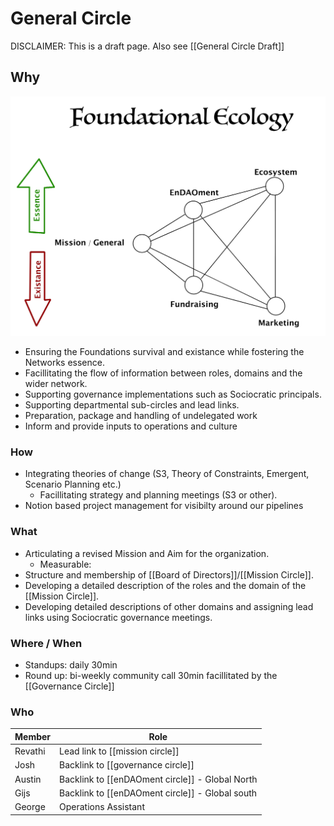 # General Circle
DISCLAIMER: This is a draft page. 
Also see [[General Circle Draft]]

## Why
![](assets/FoundationalEcologySmall.jpg)
- Ensuring the Foundations survival and existance while fostering the Networks essence.
- Facillitating the flow of information between roles, domains and the wider network.
- Supporting governance implementations such as Sociocratic principals.
- Supporting departmental sub-circles and lead links.
- Preparation, package and handling of undelegated work
- Inform and provide inputs to operations and culture

### How
- Integrating theories of change (S3, Theory of Constraints, Emergent, Scenario Planning etc.)
	- Facillitating strategy and planning meetings (S3 or other).
- Notion based project management for visibilty around our pipelines

### What 
- Articulating a revised Mission and Aim for the organization.
	- Measurable:
- Structure and membership of [[Board of Directors]]/[[Mission Circle]].
- Developing a detailed description of the roles and the domain of the [[Mission Circle]].
- Developing detailed descriptions of other domains and assigning lead links using Sociocratic governance meetings.


### Where / When
- Standups: daily 30min
- Round up: bi-weekly community call 30min facillitated by the [[Governance Circle]]


### Who 
| Member | Role |
|---|---|
| Revathi | Lead link to [[mission circle]] |
| Josh | Backlink to [[governance circle]] |
| Austin | Backlink to [[enDAOment circle]] - Global North |
| Gijs | Backlink to [[enDAOment circle]] - Global south |
| George | Operations Assistant |